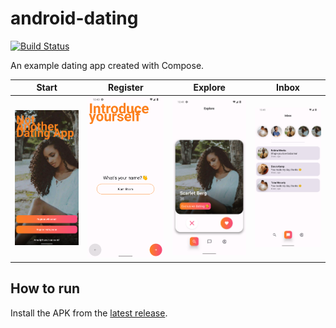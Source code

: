 # android-dating
[![Build Status](https://github.com/kdbramwell/android-dating/actions/workflows/ci.yml/badge.svg)](https://github.com/kdbramwell/android-dating/actions/workflows/ci.yml)

An example dating app created with Compose.

| Start | Register | Explore | Inbox |
| :---: | :---: | :---: | :---: |
| ![start.png](assets/screenshots/start.png) | ![register.png](assets/screenshots/register.png) | ![explore.png](assets/screenshots/explore.png) | ![inbox.png](assets/screenshots/inbox.png) |

## How to run

Install the APK from the [latest release](https://github.com/kdbramwell/android-dating/releases/). 

